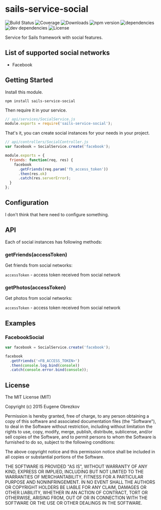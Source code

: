 # sails-service-social

![Build Status](https://img.shields.io/travis/ghaiklor/sails-service-social.svg) ![Coverage](https://img.shields.io/coveralls/ghaiklor/sails-service-social.svg) ![Downloads](https://img.shields.io/npm/dm/sails-service-social.svg) ![npm version](https://img.shields.io/npm/v/sails-service-social.svg) ![dependencies](https://img.shields.io/david/ghaiklor/sails-service-social.svg) ![dev dependencies](https://img.shields.io/david/dev/ghaiklor/sails-service-social.svg) ![License](https://img.shields.io/npm/l/sails-service-social.svg)

Service for Sails framework with social features.

## List of supported social networks

- Facebook

## Getting Started

Install this module.

```shell
npm install sails-service-social
```

Then require it in your service.

```javascript
// api/services/SocialService.js
module.exports = require('sails-service-social');
```

That's it, you can create social instances for your needs in your project.

```javascript
// api/controllers/SocialController.js
var facebook = SocialService.create('facebook');

module.exports = {
  friends: function(req, res) {
    facebook
      .getFriends(req.param('fb_access_token'))
      .then(res.ok)
      .catch(res.serverError);
  }
};
```

## Configuration

I don't think that here need to configure something.

## API

Each of social instances has following methods:

### getFriends(accessToken)

Get friends from social networks:

`accessToken` - access token received from social network

### getPhotos(accessToken)

Get photos from social networks:

`accessToken` - access token received from social network

## Examples

### FacebookSocial

```javascript
var facebook = SocialService.create('facebook');

facebook
  .getFriends('<FB_ACCESS_TOKEN>')
  .then(console.log.bind(console))
  .catch(console.error.bind(console));
```

## License

The MIT License (MIT)

Copyright (c) 2015 Eugene Obrezkov

Permission is hereby granted, free of charge, to any person obtaining a copy
of this software and associated documentation files (the "Software"), to deal
in the Software without restriction, including without limitation the rights
to use, copy, modify, merge, publish, distribute, sublicense, and/or sell
copies of the Software, and to permit persons to whom the Software is
furnished to do so, subject to the following conditions:

The above copyright notice and this permission notice shall be included in all
copies or substantial portions of the Software.

THE SOFTWARE IS PROVIDED "AS IS", WITHOUT WARRANTY OF ANY KIND, EXPRESS OR
IMPLIED, INCLUDING BUT NOT LIMITED TO THE WARRANTIES OF MERCHANTABILITY,
FITNESS FOR A PARTICULAR PURPOSE AND NONINFRINGEMENT. IN NO EVENT SHALL THE
AUTHORS OR COPYRIGHT HOLDERS BE LIABLE FOR ANY CLAIM, DAMAGES OR OTHER
LIABILITY, WHETHER IN AN ACTION OF CONTRACT, TORT OR OTHERWISE, ARISING FROM,
OUT OF OR IN CONNECTION WITH THE SOFTWARE OR THE USE OR OTHER DEALINGS IN THE
SOFTWARE.
